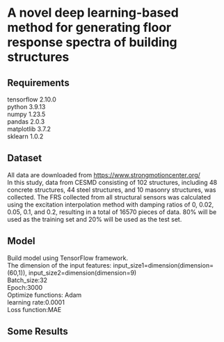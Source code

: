 # A novel deep learning-based method for generating floor response spectra of building structures

## Requirements
tensorflow 2.10.0  
python 3.9.13  
numpy 1.23.5  
pandas 2.0.3  
matplotlib 3.7.2  
sklearn 1.0.2  
## Dataset
All data are downloaded from https://www.strongmotioncenter.org/  
In this study, data from CESMD consisting of 102 structures, including 48 concrete structures, 44 steel structures, and 10 masonry structures, was collected.
The FRS collected from all structural sensors was calculated using the excitation interpolation method with damping ratios of 0, 0.02, 0.05, 0.1, and 0.2, resulting in a total of 16570 pieces of data. 80% will be used as the training set and 20% will be used as the test set.
## Model
Build model using TensorFlow framework.  
The dimension of the input features: input_size1=dimension(dimension=(60,1)),
input_size2=dimension(dimension=9)  
Batch_size:32  
Epoch:3000  
Optimize functions: Adam  
learning rate:0.0001  
Loss function:MAE  
## Some Results
